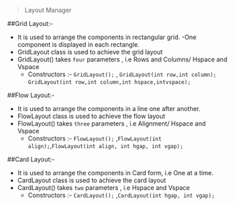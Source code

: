 > Layout Manager

##Grid Layout:-

- It is used to arrange the components in rectangular grid.
-One component is displayed in each rectangle.
- GridLayout class is used to achieve the grid layout
- GridLayout() takes `four` parameters , i.e Rows and Columns/ Hspace and Vspace
	- Constructors :- `GridLayout();` , `GridLayout(int row,int column);` `GridLayout(int row,int column,int hspace,intvspace);`

##Flow Layout:-

- It is used to arrange the components in a line one after another.
- FlowLayout class is used to achieve the flow layout
- FlowLayout() takes `three` parameters , i.e Alignment/ Hspace and Vspace
	- Constructors :- `FlowLayout();` ,`FlowLayout(int align);`,`FlowLayout(int align, int hgap, int vgap);`

##Card Layout:-

- It is used to arrange the components in Card form, i.e One at a time.
- CardLayout class is used to achieve the card layout
- CardLayout() takes `two` parameters , i.e Hspace and Vspace
	- Constructors :- `CardLayout();` ,`CardLayout(int hgap, int vgap);` 